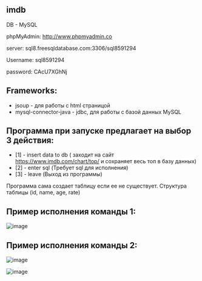 ## imdb
DB - MySQL

phpMyAdmin: http://www.phpmyadmin.co

server: sql8.freesqldatabase.com:3306/sql8591294

Username: sql8591294

password: CAcU7XGhNj

## Frameworks:
- jsoup - для работы с html страницой
- mysql-connector-java - jdbc, для работы с базой данных MySQL

## Программа при запуске предлагает на выбор 3 действия:
  
 - [1] - insert data to db ( заходит на сайт https://www.imdb.com/chart/top/ и сохраняет весь топ в базу данных)
 - [2] - enter sql (Требует sql для исполнения)
 - [3] - leave (Выход из программы)

Программа сама создает таблицу если ее не существует.
Структура таблицы (id, name, age, rate)

## Пример исполнения команды 1:

![image](https://user-images.githubusercontent.com/45192232/213996688-47c8def5-79c3-4435-b75e-b7c6062b5b56.png)

## Пример исполнения команды 2:

![image](https://user-images.githubusercontent.com/45192232/213996212-f4f22a0b-224d-4140-b39d-6aee933ff0b9.png)

![image](https://user-images.githubusercontent.com/45192232/213996226-10f1a327-d68d-4318-8d28-b0e79345361f.png)
